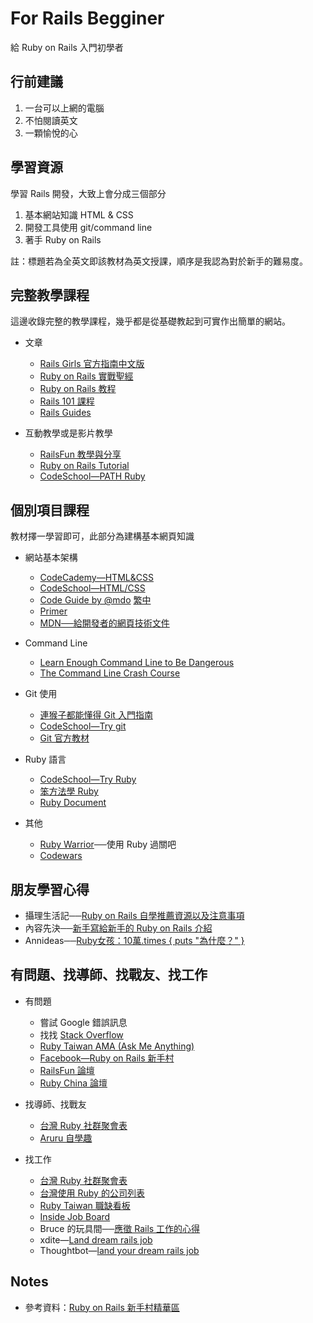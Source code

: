 # For Rails Begginer

給 Ruby on Rails 入門初學者


## 行前建議

1. 一台可以上網的電腦
2. 不怕閱讀英文
3. 一顆愉悅的心


## 學習資源

學習 Rails 開發，大致上會分成三個部分

1. 基本網站知識 HTML & CSS
2. 開發工具使用 git/command line
3. 著手 Ruby on Rails

註：標題若為全英文即該教材為英文授課，順序是我認為對於新手的難易度。


## 完整教學課程

這邊收錄完整的教學課程，幾乎都是從基礎教起到可實作出簡單的網站。

- 文章
  - [Rails Girls 官方指南中文版](http://railsgirls.tw/)
  - [Ruby on Rails 實戰聖經](https://ihower.tw/rails4/)
  - [Ruby on Rails 教程](http://railstutorial-china.org/)
  - [Rails 101 課程](http://courses.growthschool.com/courses/rails-101)
  - [Rails Guides](http://guides.rubyonrails.org/)

- 互動教學或是影片教學
  - [RailsFun 教學與分享](https://www.youtube.com/playlist?list=PLJ6M-k9dQEQ3VsyOZQwjZ5GdjaLJH3eB_)
  - [Ruby on Rails Tutorial](https://www.railstutorial.org/)
  - [CodeSchool—PATH Ruby](https://www.codeschool.com/paths/ruby)


## 個別項目課程

教材擇一學習即可，此部分為建構基本網頁知識

- 網站基本架構

  - [CodeCademy—HTML&CSS](https://www.codecademy.com/learn/web)
  - [CodeSchool—HTML/CSS](https://www.codeschool.com/paths/html-css)
  - [Code Guide by @mdo](http://mdo.github.io/code-guide/) [繁中](http://juanitofatas.com/code-guide/)
  - [Primer](http://primercss.io)
  - [MDN──給開發者的網頁技術文件](https://developer.mozilla.org/zh-TW/docs/Web)

- Command Line

  - [Learn Enough Command Line to Be Dangerous](http://www.learnenough.com/command-line-tutorial)
  - [The Command Line Crash Course](http://cli.learncodethehardway.org/book/)

- Git 使用

  - [連猴子都能懂得 Git 入門指南](https://backlogtool.com/git-guide/tw/)
  - [CodeSchool—Try git](https://www.codeschool.com/courses/try-git)
  - [Git 官方教材](http://git-scm.com/book/zh/ch1-4.html)

- Ruby 語言

  - [CodeSchool—Try Ruby](https://www.codeschool.com/courses/try-ruby)
  - [笨方法學 Ruby](http://lrthw.github.io/)
  - [Ruby Document](http://ruby-doc.org)

- 其他

  - [Ruby Warrior](https://www.bloc.io/ruby-warrior/#/)──使用 Ruby 過關吧
  - [Codewars](http://www.codewars.com/)


## 朋友學習心得

- 攝理生活記──[Ruby on Rails 自學推薦資源以及注意事項](http://blog.cgmlife.net/posts/2014/04/12/recommended-ruby-on-rails-learning-resources)
- 內容先決──[新手寫給新手的 Ruby on Rails 介紹](http://disco26.logdown.com/posts/168410-novice-to-novice-ruby-on-rails-introduction)
- Annideas──[Ruby女孩：10萬.times { puts "為什麼？" }](http://blog.annideas.com/ironman7)

## 有問題、找導師、找戰友、找工作

- 有問題
  - 嘗試 Google 錯誤訊息
  - 找找 [Stack Overflow](http://stackoverflow.com/)
  - [Ruby Taiwan AMA (Ask Me Anything)](https://github.com/rubytaiwan/AMA)
  - [Facebook—Ruby on Rails 新手村](https://www.facebook.com/groups/RailsRookie/)
  - [RailsFun 論壇](http://railsfun.tw/)
  - [Ruby China 論壇](https://ruby-china.org/)

- 找導師、找戰友
  - [台灣 Ruby 社群聚會表](https://github.com/rubytaiwan/rubytw-reboot/wiki/Meetups)
  - [Aruru 自學趣](http://www.aruru.co/)

- 找工作
  - [台灣 Ruby 社群聚會表](https://github.com/rubytaiwan/rubytw-reboot/wiki/Meetups)
  - [台灣使用 Ruby 的公司列表](https://github.com/rubytaiwan/AMA/wiki/Companies)
  - [Ruby Taiwan 職缺看板](http://jobs.ruby.tw/)
  - [Inside Job Board](https://jobs.inside.com.tw/jobs/index?c=&k=ruby+rails)
  - Bruce 的玩具間──[應徵 Rails 工作的心得](http://toyroom.bruceli.net/tw/2014/02/26/my-experience-on-applying-rails-jobs.html)
  - xdite—[Land dream rails job](https://xdite.gitbooks.io/land-dream-rails-job/content/)
  - Thoughtbot—[land your dream rails job](https://upcase.com/pages/land-your-dream-rails-job)


## Notes

- 參考資料：[Ruby on Rails 新手村精華區](http://bit.ly/1A3j4zE)
